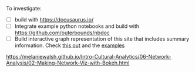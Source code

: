 
To investigate:
- [ ] build with https://docusaurus.io/
- [ ] Integrate example python notebooks and build with https://github.com/outerbounds/nbdoc
- [ ] Build interactive graph representation of this site that includes summary information. Check [this out](https://towardsdatascience.com/making-network-graphs-interactive-with-python-and-pyvis-b754c22c270) and the [examples](../Understanding/engineering_and_management/examples.md)

https://melaniewalsh.github.io/Intro-Cultural-Analytics/06-Network-Analysis/02-Making-Network-Viz-with-Bokeh.html